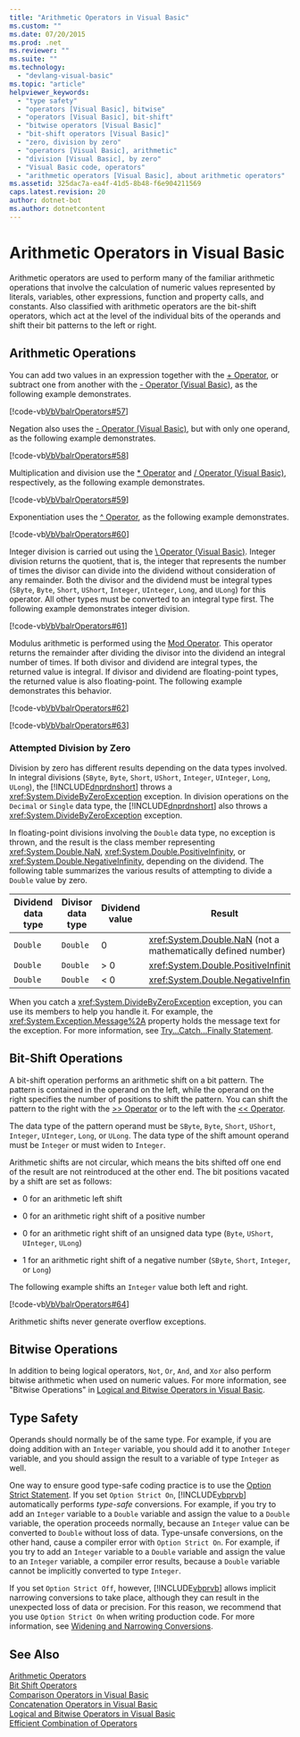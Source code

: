 ```yaml
---
title: "Arithmetic Operators in Visual Basic"
ms.custom: ""
ms.date: 07/20/2015
ms.prod: .net
ms.reviewer: ""
ms.suite: ""
ms.technology: 
  - "devlang-visual-basic"
ms.topic: "article"
helpviewer_keywords: 
  - "type safety"
  - "operators [Visual Basic], bitwise"
  - "operators [Visual Basic], bit-shift"
  - "bitwise operators [Visual Basic]"
  - "bit-shift operators [Visual Basic]"
  - "zero, division by zero"
  - "operators [Visual Basic], arithmetic"
  - "division [Visual Basic], by zero"
  - "Visual Basic code, operators"
  - "arithmetic operators [Visual Basic], about arithmetic operators"
ms.assetid: 325dac7a-ea4f-41d5-8b48-f6e904211569
caps.latest.revision: 20
author: dotnet-bot
ms.author: dotnetcontent
---
```

# Arithmetic Operators in Visual Basic
Arithmetic operators are used to perform many of the familiar arithmetic operations that involve the calculation of numeric values represented by literals, variables, other expressions, function and property calls, and constants. Also classified with arithmetic operators are the bit-shift operators, which act at the level of the individual bits of the operands and shift their bit patterns to the left or right.  
  
## Arithmetic Operations  
 You can add two values in an expression together with the [+ Operator](../../../../visual-basic/language-reference/operators/addition-operator.md), or subtract one from another with the [- Operator (Visual Basic)](../../../../visual-basic/language-reference/operators/subtraction-operator.md), as the following example demonstrates.  
  
 [!code-vb[VbVbalrOperators#57](../../../../visual-basic/language-reference/operators/codesnippet/VisualBasic/arithmetic-operators_1.vb)]  
  
 Negation also uses the [- Operator (Visual Basic)](../../../../visual-basic/language-reference/operators/subtraction-operator.md), but with only one operand, as the following example demonstrates.  
  
 [!code-vb[VbVbalrOperators#58](../../../../visual-basic/language-reference/operators/codesnippet/VisualBasic/arithmetic-operators_2.vb)]  
  
 Multiplication and division use the [* Operator](../../../../visual-basic/language-reference/operators/multiplication-operator.md) and [/ Operator (Visual Basic)](../../../../visual-basic/language-reference/operators/floating-point-division-operator.md), respectively, as the following example demonstrates.  
  
 [!code-vb[VbVbalrOperators#59](../../../../visual-basic/language-reference/operators/codesnippet/VisualBasic/arithmetic-operators_3.vb)]  
  
 Exponentiation uses the [^ Operator](../../../../visual-basic/language-reference/operators/exponentiation-operator.md), as the following example demonstrates.  
  
 [!code-vb[VbVbalrOperators#60](../../../../visual-basic/language-reference/operators/codesnippet/VisualBasic/arithmetic-operators_4.vb)]  
  
 Integer division is carried out using the [\ Operator (Visual Basic)](../../../../visual-basic/language-reference/operators/integer-division-operator.md). Integer division returns the quotient, that is, the integer that represents the number of times the divisor can divide into the dividend without consideration of any remainder. Both the divisor and the dividend must be integral types (`SByte`, `Byte`, `Short`, `UShort`, `Integer`, `UInteger`, `Long`, and `ULong`) for this operator. All other types must be converted to an integral type first. The following example demonstrates integer division.  
  
 [!code-vb[VbVbalrOperators#61](../../../../visual-basic/language-reference/operators/codesnippet/VisualBasic/arithmetic-operators_5.vb)]  
  
 Modulus arithmetic is performed using the [Mod Operator](../../../../visual-basic/language-reference/operators/mod-operator.md). This operator returns the remainder after dividing the divisor into the dividend an integral number of times. If both divisor and dividend are integral types, the returned value is integral. If divisor and dividend are floating-point types, the returned value is also floating-point. The following example demonstrates this behavior.  
  
 [!code-vb[VbVbalrOperators#62](../../../../visual-basic/language-reference/operators/codesnippet/VisualBasic/arithmetic-operators_6.vb)]  
  
 [!code-vb[VbVbalrOperators#63](../../../../visual-basic/language-reference/operators/codesnippet/VisualBasic/arithmetic-operators_7.vb)]  
  
### Attempted Division by Zero  
 Division by zero has different results depending on the data types involved. In integral divisions (`SByte`, `Byte`, `Short`, `UShort`, `Integer`, `UInteger`, `Long`, `ULong`), the [!INCLUDE[dnprdnshort](~/includes/dnprdnshort-md.md)] throws a <xref:System.DivideByZeroException> exception. In division operations on the `Decimal` or `Single` data type, the [!INCLUDE[dnprdnshort](~/includes/dnprdnshort-md.md)] also throws a <xref:System.DivideByZeroException> exception.  
  
 In floating-point divisions involving the `Double` data type, no exception is thrown, and the result is the class member representing <xref:System.Double.NaN>, <xref:System.Double.PositiveInfinity>, or <xref:System.Double.NegativeInfinity>, depending on the dividend. The following table summarizes the various results of attempting to divide a `Double` value by zero.  
  
|Dividend data type|Divisor data type|Dividend value|Result|  
|---|---|---|---|  
|`Double`|`Double`|0|<xref:System.Double.NaN> (not a mathematically defined number)|  
|`Double`|`Double`|> 0|<xref:System.Double.PositiveInfinity>|  
|`Double`|`Double`|\< 0|<xref:System.Double.NegativeInfinity>|  
  
 When you catch a <xref:System.DivideByZeroException> exception, you can use its members to help you handle it. For example, the <xref:System.Exception.Message%2A> property holds the message text for the exception. For more information, see [Try...Catch...Finally Statement](../../../../visual-basic/language-reference/statements/try-catch-finally-statement.md).  
  
## Bit-Shift Operations  
 A bit-shift operation performs an arithmetic shift on a bit pattern. The pattern is contained in the operand on the left, while the operand on the right specifies the number of positions to shift the pattern. You can shift the pattern to the right with the [>> Operator](../../../../visual-basic/language-reference/operators/right-shift-operator.md) or to the left with the [<< Operator](../../../../visual-basic/language-reference/operators/left-shift-operator.md).  
  
 The data type of the pattern operand must be `SByte`, `Byte`, `Short`, `UShort`, `Integer`, `UInteger`, `Long`, or `ULong`. The data type of the shift amount operand must be `Integer` or must widen to `Integer`.  
  
 Arithmetic shifts are not circular, which means the bits shifted off one end of the result are not reintroduced at the other end. The bit positions vacated by a shift are set as follows:  
  
-   0 for an arithmetic left shift  
  
-   0 for an arithmetic right shift of a positive number  
  
-   0 for an arithmetic right shift of an unsigned data type (`Byte`, `UShort`, `UInteger`, `ULong`)  
  
-   1 for an arithmetic right shift of a negative number (`SByte`, `Short`, `Integer`, or `Long`)  
  
 The following example shifts an `Integer` value both left and right.  
  
 [!code-vb[VbVbalrOperators#64](../../../../visual-basic/language-reference/operators/codesnippet/VisualBasic/arithmetic-operators_8.vb)]  
  
 Arithmetic shifts never generate overflow exceptions.  
  
## Bitwise Operations  
 In addition to being logical operators, `Not`, `Or`, `And`, and `Xor` also perform bitwise arithmetic when used on numeric values. For more information, see "Bitwise Operations" in [Logical and Bitwise Operators in Visual Basic](../../../../visual-basic/programming-guide/language-features/operators-and-expressions/logical-and-bitwise-operators.md).  
  
## Type Safety  
 Operands should normally be of the same type. For example, if you are doing addition with an `Integer` variable, you should add it to another `Integer` variable, and you should assign the result to a variable of type `Integer` as well.  
  
 One way to ensure good type-safe coding practice is to use the [Option Strict Statement](../../../../visual-basic/language-reference/statements/option-strict-statement.md). If you set `Option Strict On`, [!INCLUDE[vbprvb](~/includes/vbprvb-md.md)] automatically performs *type-safe* conversions. For example, if you try to add an `Integer` variable to a `Double` variable and assign the value to a `Double` variable, the operation proceeds normally, because an `Integer` value can be converted to `Double` without loss of data. Type-unsafe conversions, on the other hand, cause a compiler error with `Option Strict On`. For example, if you try to add an `Integer` variable to a `Double` variable and assign the value to an `Integer` variable, a compiler error results, because a `Double` variable cannot be implicitly converted to type `Integer`.  
  
 If you set `Option Strict Off`, however, [!INCLUDE[vbprvb](~/includes/vbprvb-md.md)] allows implicit narrowing conversions to take place, although they can result in the unexpected loss of data or precision. For this reason, we recommend that you use `Option Strict On` when writing production code. For more information, see [Widening and Narrowing Conversions](../../../../visual-basic/programming-guide/language-features/data-types/widening-and-narrowing-conversions.md).  
  
## See Also  
 [Arithmetic Operators](../../../../visual-basic/language-reference/operators/arithmetic-operators.md)   
 [Bit Shift Operators](../../../../visual-basic/language-reference/operators/bit-shift-operators.md)   
 [Comparison Operators in Visual Basic](../../../../visual-basic/programming-guide/language-features/operators-and-expressions/comparison-operators.md)   
 [Concatenation Operators in Visual Basic](../../../../visual-basic/programming-guide/language-features/operators-and-expressions/concatenation-operators.md)   
 [Logical and Bitwise Operators in Visual Basic](../../../../visual-basic/programming-guide/language-features/operators-and-expressions/logical-and-bitwise-operators.md)   
 [Efficient Combination of Operators](../../../../visual-basic/programming-guide/language-features/operators-and-expressions/efficient-combination-of-operators.md)
